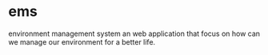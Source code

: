 # ems
environment management system an web application that focus on how can we manage our environment for a better life.
